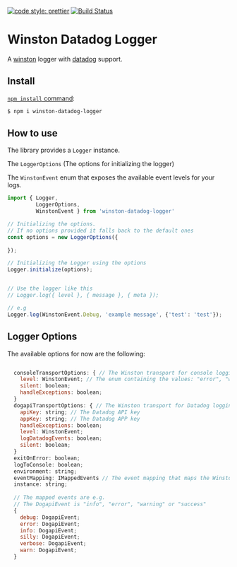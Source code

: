 [![code style: prettier](https://img.shields.io/badge/code_style-prettier-ff69b4.svg?style=flat-square)](https://github.com/prettier/prettier)
[![Build Status](https://travis-ci.com/kioannou/winston-datadog-logger.svg?branch=master)](https://travis-ci.com/kioannou/winston-datadog-logger)

# Winston Datadog Logger

A [winston](https://www.npmjs.com/package/express-winston) logger with [datadog](https://www.datadoghq.com/) support.

## Install
[`npm install` command](https://docs.npmjs.com/getting-started/installing-npm-packages-locally):

```bash
$ npm i winston-datadog-logger
```


## How to use

The library provides a `Logger` instance. 

The `LoggerOptions` (The options for initializing the logger)

The `WinstonEvent` enum that exposes 
the available event levels for your logs.

```typescript
import { Logger, 
         LoggerOptions, 
         WinstonEvent } from 'winston-datadog-logger'

// Initializing the options. 
// If no options provided it falls back to the default ones
const options = new LoggerOptions({
  
});

// Initializing the Logger using the options
Logger.initialize(options);


// Use the logger like this
// Logger.log({ level }, { message }, { meta });

// e.g
Logger.log(WinstonEvent.Debug, 'example message', {'test': 'test'});

```

## Logger Options

The available options for now are the following:
```javascript

  consoleTransportOptions: { // The Winston transport for console logging
    level: WinstonEvent; // The enum containing the values: "error", "warning", "info", "verbose", "debug" and "silly"
    silent: boolean;
    handleExceptions: boolean;
  }
  dogapiTransportOptions: { // The Winston transport for Datadog logging
    apiKey: string; // The Datadog API key
    appKey: string; // The Datadog APP key
    handleExceptions: boolean;
    level: WinstonEvent;
    logDatadogEvents: boolean;
    silent: boolean;
  }
  exitOnError: boolean;
  logToConsole: boolean;
  environment: string;
  eventMapping: IMappedEvents // The event mapping that maps the Winston events to Datadog events
  instance: string;
  
  // The mapped events are e.g. 
  // The DogapiEvent is "info", "error", "warning" or "success"
  {
    debug: DogapiEvent;
    error: DogapiEvent;
    info: DogapiEvent;
    silly: DogapiEvent;
    verbose: DogapiEvent;
    warn: DogapiEvent;
  } 
```

